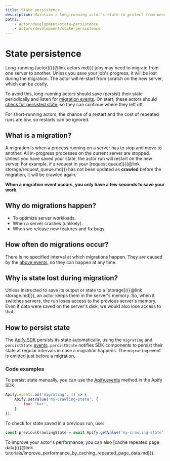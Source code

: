 ```yaml
---
title: State persistence
description: Maintain a long-running actor's state to protect from unexpected restarts. See a code example on how to protect your run in case of server shutdown.
paths:
    - actor/development/state-persistence
    - actors/development/state-persistence
---
```


# [](#state-persistence)State persistence

Long-running [actor]({{@link actors.md}}) jobs may need to migrate from one server to another. Unless you save your job's progress, it will be lost during the migration. The actor will re-start from scratch on the new server, which can be costly.

To avoid this, long-running actors should save (persist) their state periodically and listen for [migration events](https://sdk.apify.com/docs/api/apify#apifyevents). On start, these actors should [check for persisted state](#code-examples), so they can continue where they left off.

For short-running actors, the chance of a restart and the cost of repeated runs are low, so restarts can be ignored.

## [](#what-is-a-migration)What is a migration?

A migration is when a process running on a server has to stop and move to another. All in-progress processes on the current server are stopped. Unless you have saved your state, the actor run will restart on the new server. For example, if a request in your [request queue]({{@link storage/request_queue.md}}) has not been updated as **crawled** before the migration, it will be crawled again.

**When a migration event occurs, you only have a few seconds to save your work.**

## [](#why-do-migrations-happen)Why do migrations happen?

- To optimize server workloads.
- When a server crashes (unlikely).
- When we release new features and fix bugs.

## [](#how-often-do-migrations-occur)How often do migrations occur?

There is no specified interval at which migrations happen. They are caused by the [above events](#why-do-migrations-happen), so they can happen at any time.

## [](#why-is-state-lost-during-migration)Why is state lost during migration?

Unless instructed to save its output or state to a [storage]({{@link storage.md}}), an actor keeps them in the server's memory. So, when it switches servers, the run loses access to the previous server's memory. Even if data were saved on the server's disk, we would also lose access to that.

## [](#how-to-persist-state)How to persist state

The [Apify SDK](https://sdk.apify.com) persists its state automatically, using the `migrating` and `persistState` [events](https://sdk.apify.com/docs/api/apify#apifyevents). `persistState` notifies SDK components to persist their state at regular intervals in case a migration happens. The `migrating` event is emitted just before a migration.

### [](#code-examples)Code examples

To persist state manually, you can use the [Apify.events](https://docs.apify.com/actors/development/state-persistence) method in the Apify SDK.

```javascript
Apify.events.on('migrating', () => {
    Apify.setValue('my-crawling-state', {
        foo: 'bar',
    }
});
```

To check for state saved in a previous run, use:

```javascript
const previousCrawlingState = await Apify.getValue('my-crawling-state') || {};
```

To improve your actor's performance, you can also [cache repeated page data]({{@link tutorials/improve_performance_by_caching_repeated_page_data.md}}).
